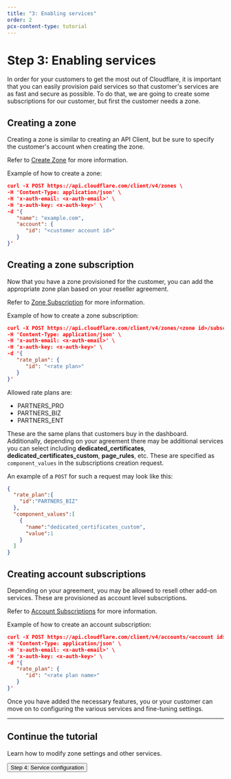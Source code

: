```yaml
---
title: "3: Enabling services"
order: 2
pcx-content-type: tutorial
---
```


# Step 3: Enabling services

In order for your customers to get the most out of Cloudflare, it is important that you can easily provision paid services so that customer's services are as fast and secure as possible. To do that, we are going to create some subscriptions for our customer, but first the customer needs a zone.

## Creating a zone

Creating a zone is similar to creating an API Client, but be sure to specify the customer's account when creating the zone.

Refer to [Create Zone](https://api.cloudflare.com/#zone-create-zone) for more information.

Example of how to create a zone:

```json
curl -X POST https://api.cloudflare.com/client/v4/zones \
-H 'Content-Type: application/json' \
-H 'x-auth-email: <x-auth-email>' \
-H 'x-auth-key: <x-auth-key>' \
-d '{
   "name": "example.com", 
   "account": { 
      "id": "<customer account id>" 
   } 
}'
```

## Creating a zone subscription

Now that you have a zone provisioned for the customer, you can add the appropriate zone plan based on your reseller agreement.

Refer to [Zone Subscription](https://api.cloudflare.com/#zone-subscription-properties) for more information.

Example of how to create a zone subscription:

```json
curl -X POST https://api.cloudflare.com/client/v4/zones/<zone id>/subscription \
-H 'Content-Type: application/json' \
-H 'x-auth-email: <x-auth-email>' \
-H 'x-auth-key: <x-auth-key>' \
-d '{
   "rate_plan": {
      "id": "<rate plan>"
   }
}'
```

Allowed rate plans are:

* PARTNERS_PRO
* PARTNERS_BIZ
* PARTNERS_ENT

These are the same plans that customers buy in the dashboard. Additionally, depending on your agreement there may be additional services you can select including **dedicated_certificates**, **dedicated_certificates_custom**, **page_rules**, etc. These are specified as `component_values` in the subscriptions creation request.

An example of a `POST` for such a request may look like this:

```json
{
  "rate_plan":{
    "id":"PARTNERS_BIZ"
  },
  "component_values":[
    {
      "name":"dedicated_certificates_custom",
      "value":1
    }
  ]
}
```

## Creating account subscriptions

Depending on your agreement, you may be allowed to resell other add-on services. These are provisioned as account level subscriptions.

Refer to [Account Subscriptions](https://api.cloudflare.com/#account-subscriptions-properties) for more information.

Example of how to create an account subscription:

```json
curl -X POST https://api.cloudflare.com/client/v4/accounts/<account id>/subscriptions \
-H 'Content-Type: application/json' \
-H 'x-auth-email: <x-auth-email>' \
-H 'x-auth-key: <x-auth-key>' \
-d '{ 
   "rate_plan": {
      "id": "<rate plan name>"
   } 
}'
```

Once you have added the necessary features, you or your customer can move on to configuring the various services and fine-tuning settings.

--------------------------------

## Continue the tutorial

Learn how to modify zone settings and other services.

<p><Button type="primary" href="/tutorial/service-configuration">Step 4: Service configuration</Button></p>
